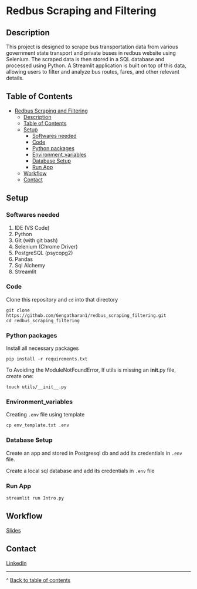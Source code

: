 # Redbus Scraping and Filtering

## Description
This project is designed to scrape bus transportation data from various government state transport and private buses in redbus website using Selenium. The scraped data is then stored in a SQL database and processed using Python. A Streamlit application is built on top of this data, allowing users to filter and analyze bus routes, fares, and other relevant details.

## Table of Contents
- [Redbus Scraping and Filtering](#redbus-scraping-and-filtering)
  - [Description](#description)
  - [Table of Contents](#table-of-contents)
  - [Setup](#setup)
    - [Softwares needed](#softwares-needed)
    - [Code](#code)
    - [Python packages](#python-packages)
    - [Environment\_variables](#environment_variables)
    - [Database Setup](#database-setup)
    - [Run App](#run-app)
  - [Workflow](#workflow)
  - [Contact](#contact)

## Setup
### Softwares needed
1. IDE (VS Code)
2. Python
3. Git (with git bash)
4. Selenium (Chrome Driver)
5. PostgreSQL (psycopg2)
6. Pandas
7. Sql Alchemy
8. Streamlit

### Code

Clone this repository and ```cd``` into that directory
``` 
git clone https://github.com/Gengatharan1/redbus_scraping_filtering.git
cd redbus_scraping_filtering
```

### Python packages

Install all necessary packages
``` 
pip install -r requirements.txt
```
To Avoiding the ModuleNotFoundError, If utils is missing an __init__.py file, create one:
``` 
touch utils/__init__.py
```

### Environment_variables
Creating ```.env``` file using template
``` 
cp env_template.txt .env
```

### Database Setup

Create an app and stored in Postgresql db and add its credentials in ```.env``` file.

Create a local sql database and add its credentials in ```.env``` file

### Run App
``` 
streamlit run Intro.py
```


## Workflow
[Slides](https://docs.google.com/presentation/d/16UceFjcFdSviX3FvEB9mInjUgLwBWEhL1dvOh8HB2zA)


## Contact
[LinkedIn](https://www.linkedin.com/in/gengatharan007/)

---
^ [Back to table of contents](#table-of-contents)
